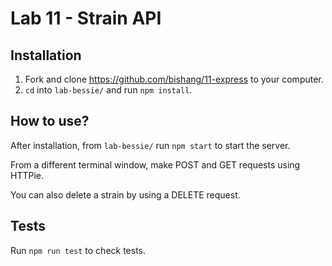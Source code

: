 # Lab 11 - Strain API

## Installation

1. Fork and clone https://github.com/bishang/11-express to your computer.
2. `cd` into `lab-bessie/` and run `npm install`.

## How to use?

After installation, from `lab-bessie/` run `npm start` to start the server.

From a different terminal window, make POST and GET requests using HTTPie.

You can also delete a strain by using a DELETE request.

## Tests

Run `npm run test` to check tests.

